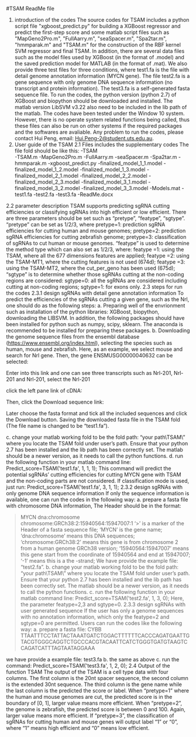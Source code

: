 #TSAM ReadMe file
1. introduction of the codes
   The source codes for TSAM includes a python script file "xgboost_predict.py" for building a XGBoost regressor and predict the first-step score and some matlab script files such as "MapGeno2Pro.m", "FullAarry.m", "seaSpacer.m", "Spa2tar.m", "hmmparak.m" and "TSAM.m" for the construction of the RBF kernel SVM regressor and final TSAM. In addition, there are several data files such as the model files used by XGBoost (in the format of .model) and the saved prediction model for MATLAB (in the format of .mat). We also provide three test files for three conditions, where test1.fa is the file with detail genome annotation information (MYCN gene). The file test2.fa is a gene sequence with only genome DNA sequence information (no transcript and protein information). The test3.fa is a self-generated fasta sequence file.
  To run the codes, the python version (python 2.7) of XGBoost and biopython should be downloaded and installed. The matlab version LibSVM v3.22 also need to be included in the lib path of the matlab. The codes have been tested under the Window 10 system. However, there is no operate system related functions being called, thus these files can also be run on other systems if the required packages and the softwares are avaliable.
Any problem to run the codes, please contact Hui Peng, email: Hui.Peng-2@student.uts.edu.au.
2. User guide of the TSAM
2.1 Files includes the supplementary codes
  The file fold should be like this:
  -TSAM\
   -TSAM.m
   -MapGeno2Pro.m
   -FullAarry.m
   -seaSpacer.m
   -Spa2tar.m
   -hmmparak.m
   -xgboost_predict.py
   -finalized_model_1_1.model
   -finalized_model_1_2.model
   -finalized_model_1_3.model
   -finalized_model_2_1.model
   -finalized_model_2_2.model
   -finalized_model_2_3.model
   -finalized_model_3_1.model
   -finalized_model_3_2.model
   -finalized_model_3_3.model
   -Models.mat
   -test1.fa
   -test2.fa
   -test3.fa
   -ReadMe.docx

2.2 parameter description
TSAM supports predicting sgRNA cutting efficiencies or classifying sgRNAs into high efficient or low efficient. There are three parameters should be set such as “pretype”, “featype”, “sgtype”. “pretype” can be set as 1/2/3, where
          pretype=1: prediction sgRNA efficiencies for cutting human and mouse genomes;
          pretype=2: prediction sgRNA efficiencies for cutting zebrafish genome;
          pretype=3: classification of sgRNAs to cut human or mouse genomes.
“featype” is used to determine the method type which can also set as 1/2/3, where:
          featype =1: using the TSAM, where all the 677 dimensions features are applied;
          featype =2: using the TSAM-MT1, where the cutting features is not used (674d);
          featype =3: using the TSAM-MT2, where the cut_per_geno has been used (675d);
“sgtype” is to determine whether those sgRNAs cutting at the non-coding regions are considered:
          sgtype=0: all the sgRNAs are considered including cutting at non-coding regions;
          sgtype=1: for exons only.
2.3 steps for run the codes
2.3.1 design sgRNAs with detail gene annotation information
   To predict the efficiencies of the sgRNAs cutting a given gene, such as the Nrl, one should do as the following steps:
 a. Preparing well of the envrionment such as installation of the python libraries: XGBoost, biopython, downloading the LIBSVM. In addition, the following packages should have been installed for python such as numpy, scipy, sklearn. The anaconda is recommended to be installed for preparing these packages.
b. Downloading the genome sequence files from the ensembl database (https://www.ensembl.org/index.html), selecting the species such as human, mouse and zebrafish. Here, as an example, we select mouse and search for Nrl gene. Then, the gene ENSMUSG00000040632 can be selected:
 
Enter into this link and one can see three transcripts such as Nrl-201, Nrl-201 and Nrl-201, select the Nrl-201
 
 click the left pane link of cDNA:
 

Then, click the Download sequence link:
  

Later choose the fasta format and tick all the included sequences and click the Download button. Saving the downloaded fasta file in the TSAM fold (The file name is changed to be “test1.fa”).
 
c. change your matlab working fold to be the fold path: “your path\TSAM\” where you locate the TSAM fold under user’s path. Ensure that your python 2.7 has been installed and the lib path has been correctly set. The matlab should be a newer version, as it needs to call the python functions. 
d. run the following function in your matlab command line:
        Predict_score=TSAM('test1.fa', 1, 1, 1);
This command will predict the potential sgRNAs’ cutting efficiencies for cutting MYCN gene with TSAM and the non-coding parts are not considered. If classification mode is used, just run:
        Predict_score=TSAM('test1.fa', 3, 1, 1);
2.3.2 design sgRNAs with only genome DNA sequence information
If only the sequence information is available, one can run the codes in the following way:
a. prepare a fasta file with chromosome DNA information, The Header should be in the format:
 >MYCN dna:chromosome chromosome:GRCh38:2:15940564:15947007:1
‘>’ is a marker of the Header of a fasta sequence file;
‘MYCN’ is the gene name;
‘dna:chromosome’ means this DNA sequences;
‘chromosome:GRCh38:2’ means this gene is from chromosome 2 from a human genome GRCh38 version;
‘15940564:15947007’ means this gene start from the coordinate of 15940564 and end at 15947007;
‘-1’ means this is a the -strand;
 We have provide the example file: “test2.fa”.
b. change your matlab working fold to be the fold path: “your path\TSAM\” where you locate the TSAM fold under user’s path. Ensure that your python 2.7 has been installed and the lib path has been correctly set. The matlab should be a newer version, as it needs to call the python functions. 
c. run the following function in your matlab command line:
        Predict_score=TSAM('test2.fa', 1, 3, 0);
Here, the parameter featype=2,3 and sgtype=0.
2.3.3 design sgRNAs with user generated sequence
If the user has only a genome sequences with no annotation information, which only the featype=2 and sgtype=0 are permitted. Users can run the codes like the following way:
a. prepare a fasta file: 
 >CYBB
TTAATTTCCTATTACTAAATGATCTGGACTTTTTTCACCCAGATGAATTGTACGTGGGCAGGTCTGCCCACGTACAATTCATCTGGGTGATGTAAGTCCAGATCATTTAGTAATAGGAAA

we have provide a example file: test3.fa
b. the same as above
c. run the command:
    Predict_score=TSAM('test3.fa', 1, 2, 0);
2.4 Output of the function TSAM
The output of the TSAM is a cell type data with four columns. The first column is the 20nt spacer sequence, the second column is the extended 30nt sequence. The third column is the gene name while the last column is the predicted the score or label. When “pretype=1” where the human and mouse genomes are cut, the predicted score is in the boundary of [0, 1], larger value means more efficient. When “pretype=2”, the genome is zebrafish, the predicted score is between 0 and 100. Again, larger value means more efficient. If “pretype=3”, the classification of sgRNAs for cutting human and mouse genes will output label “1” or “0”, where “1” means high efficient and “0” means low efficient.
          

